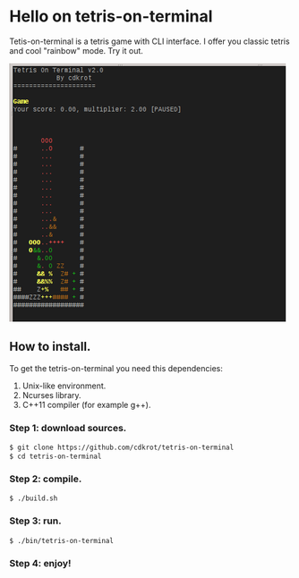 # Hello on tetris-on-terminal
Tetis-on-terminal is a tetris game with CLI interface. I offer you classic tetris and cool "rainbow" mode. Try it out.

![Classic mode in tetris-on-terminal](./image.png)

## How to install.

To get the tetris-on-terminal you need this dependencies:

1. Unix-like environment.
2. Ncurses library.
3. C++11 compiler (for example g++).

### Step 1: download sources.
    $ git clone https://github.com/cdkrot/tetris-on-terminal
    $ cd tetris-on-terminal

### Step 2: compile.
    $ ./build.sh

### Step 3: run.
    $ ./bin/tetris-on-terminal

### Step 4: enjoy!
